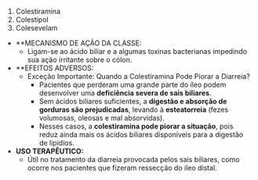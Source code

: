 1. Colestiramina
2. Colestipol
3. Colesevelam

- **MECANISMO DE AÇÃO DA CLASSE:
	- Ligam-se ao ácido biliar e a algumas toxinas bacterianas impedindo sua ação irritante sobre o cólon.
- **EFEITOS ADVERSOS:
	- Exceção Importante: Quando a Colestiramina Pode Piorar a Diarreia?
		- Pacientes que perderam uma grande parte do íleo podem desenvolver uma **deficiência severa de sais biliares**.
		- Sem ácidos biliares suficientes, a **digestão e absorção de gorduras são prejudicadas**, levando à **esteatorreia** (fezes volumosas, oleosas e mal absorvidas).
		- Nesses casos, a **colestiramina pode piorar a situação**, pois reduz ainda mais os ácidos biliares disponíveis para a digestão de lipídios.
- **USO TERAPÊUTICO:** 
	- Útil no tratamento da diarreia provocada pelos sais biliares, como ocorre nos pacientes que fizeram ressecção do íleo distal.

